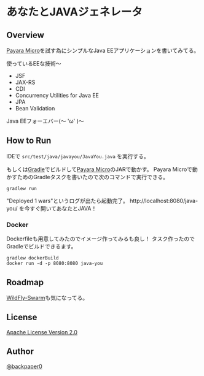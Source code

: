 あなたとJAVAジェネレータ
==================================================

## Overview

[Payara Micro](http://payara.co/home)を試す為にシンプルなJava EEアプリケーションを書いてみてる。

使っているEEな技術〜

* JSF
* JAX-RS
* CDI
* Concurrency Utilities for Java EE
* JPA
* Bean Validation

Java EEフォーエバー(～ 'ω' )～

## How to Run

IDEで `src/test/java/javayou/JavaYou.java` を実行する。

もしくは[Gradle](https://gradle.org/)でビルドして[Payara Micro](http://www.payara.co/introducing_payara_micro)のJARで動かす。
Payara Microで動かすためのGradleタスクを書いたので次のコマンドで実行できる。

```
gradlew run
```

"Deployed 1 wars"というログが出たら起動完了。
http://localhost:8080/java-you/ を今すぐ開いてあなたとJAVA！

### Docker

Dockerfileも用意してみたのでイメージ作ってみるも良し！
タスク作ったのでGradleでビルドできるます。

```
gradlew dockerBuild
docker run -d -p 8080:8080 java-you
```

## Roadmap

[WildFly-Swarm](https://github.com/wildfly-swarm/wildfly-swarm)も気になってる。

## License

[Apache License Version 2.0](apache.org/licenses/LICENSE-2.0.txt)

## Author

[@backpaper0](https://twitter.com/backpaper0)

